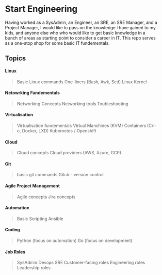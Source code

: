 # Start Engineering
Having worked as a SysAdmin, an Engineer, an SRE, an SRE Manager, and a Project Manager, I would like to pass on the knowledge I have gained to my kids, and anyone else who who would like to get basic knowledge in a bunch of areas as starting point to consider a career in IT.  This repo serves as a one-stop shop for some basic IT fundementals.   

## Topics

#### Linux
> Basic Linux commands
> One-liners (Bash, Awk, Sed)
> Linux Kernel

#### Netowrking Fundementals 
> Networking Concepts
> Networking tools
> Toubleshooting

#### Virtualisation
> Virtualisation fundementals
> Virtual Manchines (KVM)
> Containers (Cri-o, Docker, LXD)
> Kubernetes / Openshift

#### Cloud
> Cloud concepts
> Cloud providers (AWS, Azure, GCP)

#### Git 
> basic git commands
> Gitub - version control

#### Agile Project Management
> Agile concepts
> Jira concepts

#### Automation
> Basic Scripting
> Ansible

#### Coding
> Python (focus on automation)
> Go (focus on development)

#### Job Roles
> SysAdmin
> Devops
> SRE
> Customer-facing roles
> Engineering roles
> Leadership roles

